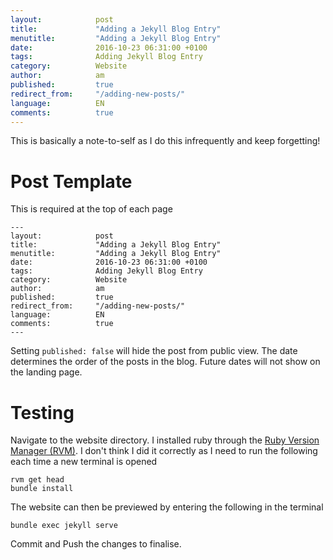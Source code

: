 ```yaml
---
layout:            post
title:             "Adding a Jekyll Blog Entry"
menutitle:         "Adding a Jekyll Blog Entry"
date:              2016-10-23 06:31:00 +0100
tags:              Adding Jekyll Blog Entry
category:          Website
author:            am
published:         true
redirect_from:     "/adding-new-posts/"
language:          EN
comments:          true
---
```


This is basically a note-to-self as I do this infrequently and keep forgetting!

# Post Template
This is required at the top of each page

<pre class="line-numbers language-liquid"><code>---
layout:            post
title:             "Adding a Jekyll Blog Entry"
menutitle:         "Adding a Jekyll Blog Entry"
date:              2016-10-23 06:31:00 +0100
tags:              Adding Jekyll Blog Entry
category:          Website
author:            am
published:         true
redirect_from:     "/adding-new-posts/"
language:          EN
comments:          true
---</code></pre>

Setting `published: false` will hide the post from public view. The date determines the order of the posts in the blog. Future dates will not show on the landing page.

# Testing
Navigate to the website directory. I installed ruby through the [Ruby Version Manager (RVM)](https://rvm.io/). I don't think I did it correctly as I need to run the following each time a new terminal is opened
<pre class="language-terminal"><code>rvm get head
bundle install</code></pre>

The website can then be previewed by entering the following in the terminal

<pre class="language-terminal"><code>bundle exec jekyll serve</code></pre>

Commit and Push the changes to finalise.